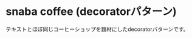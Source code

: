 snaba coffee (decoratorパターン)
============================

テキストとほぼ同じコーヒーショップを題材にしたdecoratorパターンです。

